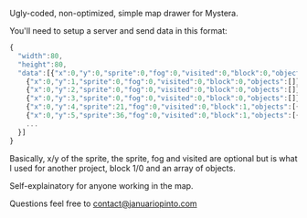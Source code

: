 Ugly-coded, non-optimized, simple map drawer for Mystera.

You'll need to setup a server and send data in this format:

```javascript
{
  "width":80,
  "height":80,
  "data":[{"x":0,"y":0,"sprite":0,"fog":0,"visited":0,"block":0,"objects":[]},
    {"x":0,"y":1,"sprite":0,"fog":0,"visited":0,"block":0,"objects":[]},
    {"x":0,"y":2,"sprite":0,"fog":0,"visited":0,"block":0,"objects":[]},
    {"x":0,"y":3,"sprite":0,"fog":0,"visited":0,"block":0,"objects":[]},
    {"x":0,"y":4,"sprite":21,"fog":0,"visited":0,"block":1,"objects":[{"x":0,"y":4,"template":"1","name":"Dirt","build":"-577b","sprite":-577,"can_block":1,"can_stack":1,"can_pickup":0}]},
    {"x":0,"y":5,"sprite":36,"fog":0,"visited":0,"block":1,"objects":[{"x":0,"y":5,"template":"1","name":"Dirt","build":"-577b","sprite":-577,"can_block":1,"can_stack":1,"can_pickup":0}]},
    ...
  }]
}
```

Basically, x/y of the sprite, the sprite, fog and visited are optional but is what I used for another project, block 1/0 and an array of objects.

Self-explainatory for anyone working in the map.

Questions feel free to contact@januariopinto.com